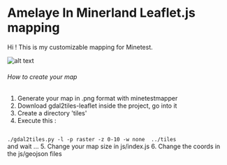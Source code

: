 # Amelaye In Minerland Leaflet.js mapping

Hi ! This is my customizable mapping for Minetest.

![alt text](http://www.bonjouramel.fr/wp-content/uploads/2021/01/minetestwaou.png "Sample")

###### How to create your map

1. Generate your map in .png format with minetestmapper
2. Download gdal2tiles-leaflet inside the project, go into it
3. Create a directory 'tiles'
4. Execute this :
<code>
./gdal2tiles.py -l -p raster -z 0-10 -w none <your map path> ../tiles
</code> and wait ...
5. Change your map size in js/index.js
6. Change the coords in the js/geojson files